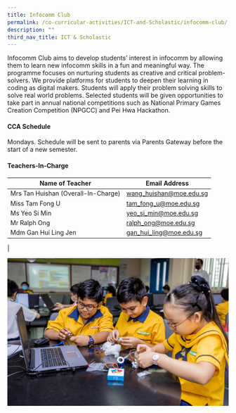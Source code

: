 ```yaml
---
title: Infocomm Club
permalink: /co-curricular-activities/ICT-and-Scholastic/infocomm-club/
description: ""
third_nav_title: ICT & Scholastic
---
```



Infocomm Club aims to develop students’ interest in infocomm by allowing them to learn new infocomm skills in a fun and meaningful way. The programme focuses on nurturing students as creative and critical problem-solvers. We provide platforms for students to deepen their learning in coding as digital makers. Students will apply their problem solving skills to solve real world problems. Selected students will be given opportunities to take part in annual national competitions such as National Primary Games Creation Competition (NPGCC) and Pei Hwa Hackathon.

#### CCA Schedule
Mondays. Schedule will be sent to parents via Parents Gateway before the start of a new semester.

#### Teachers-In-Charge

| Name of Teacher | Email Address |
|---|---|
| Mrs Tan Huishan (Overall-In-Charge)  | [wang_huishan@moe.edu.sg](mailto:wang_huishan@moe.edu.sg)  |
| Miss Tam Fong U | [tam_fong_u@moe.edu.sg](mailto:tam_fong_u@moe.edu.sg) |
| Ms Yeo Si Min  | [yeo_si_min@moe.edu.sg](mailto:yeo_si_min@moe.edu.sg)  |
| Mr Ralph Ong | [ralph_ong@moe.edu.sg](mailto:ralph_ong@moe.edu.sg) |
| Mdm Gan Hui Ling Jen  | [gan_hui_ling@moe.edu.sg](mailto:gan_hui_ling@moe.edu.sg)  |
|

![](/images/CCA/ICT/info1.jpg)